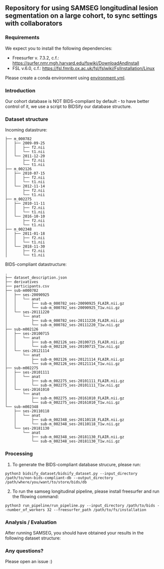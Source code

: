 ## Repository for using SAMSEG longitudinal lesion segmentation on a large cohort, to sync settings with collaborators

### Requirements

We expect you to install the following dependencies:

- Freesurfer v. 7.3.2, c.f.: https://surfer.nmr.mgh.harvard.edu/fswiki/DownloadAndInstall
- FSL v.6.0, c.f.: https://fsl.fmrib.ox.ac.uk/fsl/fslwiki/FslInstallation/Linux


Please create a conda environment using [environment.yml](environment.yml).

### Introduction

Our cohort database is NOT BIDS-compliant by default - to have better control of it, we use a script to BIDSify our database structure.

### Dataset structure

Incoming datastrure:

```
├── m_000782
│   ├── 2009-09-25
│   │   ├── f2.nii
│   │   └── t1.nii
│   └── 2011-12-20
│       ├── f2.nii
│       └── t1.nii
├── m_002126
│   ├── 2010-07-15
│   │   ├── f2.nii
│   │   └── t1.nii
│   └── 2012-11-14
│       ├── f2.nii
│       └── t1.nii
├── m_002275
│   ├── 2010-11-11
│   │   ├── f2.nii
│   │   └── t1.nii
│   └── 2016-10-10
│       ├── f2.nii
│       └── t1.nii
├── m_002348
│   ├── 2011-01-18
│   │   ├── f2.nii
│   │   └── t1.nii
│   └── 2018-11-30
│       ├── f2.nii
│       └── t1.nii
```

BIDS-compliant datastructure:

```
.
├── dataset_description.json
├── derivatives
├── participants.csv
├── sub-m000782
│   ├── ses-20090925
│   │   └── anat
│   │       ├── sub-m_000782_ses-20090925_FLAIR.nii.gz
│   │       └── sub-m_000782_ses-20090925_T1w.nii.gz
│   └── ses-20111220
│       └── anat
│           ├── sub-m_000782_ses-20111220_FLAIR.nii.gz
│           └── sub-m_000782_ses-20111220_T1w.nii.gz
├── sub-m002126
│   ├── ses-20100715
│   │   └── anat
│   │       ├── sub-m_002126_ses-20100715_FLAIR.nii.gz
│   │       └── sub-m_002126_ses-20100715_T1w.nii.gz
│   └── ses-20121114
│       └── anat
│           ├── sub-m_002126_ses-20121114_FLAIR.nii.gz
│           └── sub-m_002126_ses-20121114_T1w.nii.gz
├── sub-m002275
│   ├── ses-20101111
│   │   └── anat
│   │       ├── sub-m_002275_ses-20101111_FLAIR.nii.gz
│   │       └── sub-m_002275_ses-20101111_T1w.nii.gz
│   └── ses-20161010
│       └── anat
│           ├── sub-m_002275_ses-20161010_FLAIR.nii.gz
│           └── sub-m_002275_ses-20161010_T1w.nii.gz
└── sub-m002348
    ├── ses-20110118
    │   └── anat
    │       ├── sub-m_002348_ses-20110118_FLAIR.nii.gz
    │       └── sub-m_002348_ses-20110118_T1w.nii.gz
    └── ses-20181130
        └── anat
            ├── sub-m_002348_ses-20181130_FLAIR.nii.gz
            └── sub-m_002348_ses-20181130_T1w.nii.gz
```

### Processing

1. To generate the BIDS-compliant database strucure, please run:

```
python3 bidsify_dataset/bidsify_dataset.py --input_directory /path/to/non-bids-compliant-db --output_directory /path/where/you/want/to/store/bids/db
```

2. To run the samseg longitudinal pipeline, please install freesurfer and run the fllowing command:

```
python3 run_pipeline/run_pipeline.py --input_directory /path/to/bids --number_of_workers 32 --freesurfer_path /path/to/fs/installation
```

### Analysis / Evaluation

After running SAMSEG, you should have obtained your results in the following dataset structure:


### Any questions?

Please open an issue :)
